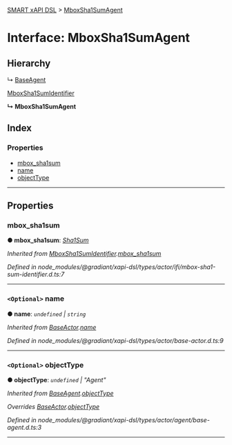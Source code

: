 [SMART xAPI DSL](../README.md) > [MboxSha1SumAgent](../interfaces/mboxsha1sumagent.md)

# Interface: MboxSha1SumAgent

## Hierarchy

↳  [BaseAgent](baseagent.md)

 [MboxSha1SumIdentifier](mboxsha1sumidentifier.md)

**↳ MboxSha1SumAgent**

## Index

### Properties

* [mbox_sha1sum](mboxsha1sumagent.md#mbox_sha1sum)
* [name](mboxsha1sumagent.md#name)
* [objectType](mboxsha1sumagent.md#objecttype)

---

## Properties

<a id="mbox_sha1sum"></a>

###  mbox_sha1sum

**● mbox_sha1sum**: *[Sha1Sum](../#sha1sum)*

*Inherited from [MboxSha1SumIdentifier](mboxsha1sumidentifier.md).[mbox_sha1sum](mboxsha1sumidentifier.md#mbox_sha1sum)*

*Defined in node_modules/@gradiant/xapi-dsl/types/actor/ifi/mbox-sha1-sum-identifier.d.ts:7*

___
<a id="name"></a>

### `<Optional>` name

**● name**: *`undefined` \| `string`*

*Inherited from [BaseActor](baseactor.md).[name](baseactor.md#name)*

*Defined in node_modules/@gradiant/xapi-dsl/types/actor/base-actor.d.ts:9*

___
<a id="objecttype"></a>

### `<Optional>` objectType

**● objectType**: *`undefined` \| "Agent"*

*Inherited from [BaseAgent](baseagent.md).[objectType](baseagent.md#objecttype)*

*Overrides [BaseActor](baseactor.md).[objectType](baseactor.md#objecttype)*

*Defined in node_modules/@gradiant/xapi-dsl/types/actor/agent/base-agent.d.ts:3*

___

